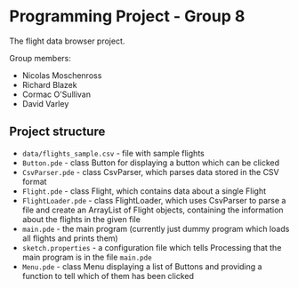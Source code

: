 # Programming Project - Group 8
The flight data browser project.

Group members:
- Nicolas Moschenross
- Richard Blazek
- Cormac O'Sullivan
- David Varley

## Project structure
- `data/flights_sample.csv` - file with sample flights
- `Button.pde` - class Button for displaying a button which can be clicked
- `CsvParser.pde` - class CsvParser, which parses data stored in the CSV format
- `Flight.pde` - class Flight, which contains data about a single Flight
- `FlightLoader.pde` - class FlightLoader, which uses CsvParser to parse a file and create an ArrayList of Flight objects, containing the information about the flights in the given file
- `main.pde` - the main program (currently just dummy program which loads all flights and prints them)
- `sketch.properties` - a configuration file which tells Processing that the main program is in the file `main.pde`
- `Menu.pde` - class Menu displaying a list of Buttons and providing a function to tell which of them has been clicked
